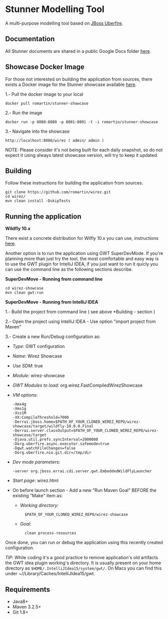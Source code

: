 Stunner Modelling Tool
=======================

A multi-purpose modelling tool based on [JBoss Uberfire](http://www.uberfireframework.org/).                         

Documentation
-------------

All Stunner documents are shared in a public Google Docs folder [here](https://drive.google.com/open?id=0B5LZ7oQ3Bza2Qk1GY1ZPeEN6Q0E).

Showcase Docker Image
---------------------

For those not interested on building the application from sources, there exists a Docker image for the Stunner showcase available [here](https://hub.docker.com/r/romartin/stunner-showcase/).             

1.- Pull the docker image to your local            

    docker pull romartin/stunner-showcase
    
2.- Run the image                 

    docker run -p 8080:8080 -p 8001:8001 -t -i romartin/stunner-showcase

3.- Navigate into the showcase               

    http://localhost:8080/wirez ( admin/ admin )

NOTE: Please consider it's not being built for each daily snapshot, so do not expect it using always latest showcase version, will try to keep it updated.            

Building
--------

Follow these instructions for building the application from sources.            

	git clone https://github.com/romartin/wirez.git
	cd wirez/
	mvn clean install -DskipTests

Running the application
-----------------------

**Wildfly 10.x**

There exist a concrete distribution for Wilfly 10.x you can use, instructions [here](./wirez-distros/src/main/wildfly/README.md).

Another option is to run the application using GWT SuperDevMode. If you're planning more than just try the tool, 
the most comfortable and easy way is to use the GWT plugin for IntelliJ IDEA, if you just want to run it quicly you can use the command line as the following sections describe.                                  

**SuperDevMove - Running from command line**                                          

    cd wirez-showcase
    mvn clean gwt:run

**SuperDevMove - Running from IntelliJ IDEA**                                          

1.- Build the project from command line ( see above *Building  - section )             
  
2.- Open the project using IntelliJ IDEA - Use option "import project from Maven"                 
  
3.- Create a new Run/Debug configuration as:                
  - *Type*: GWT configuration                  
  - *Name*: Wirez Showcase                     
  - *Use SDM*: true                  
  - *Module*: wirez-showcase             
  - *GWT Modules to load*: org.wirez.FastCompiledWirezShowcase             
  - *VM options*: 
        
        -Xmx4g
        -Xms1g
        -Xss1M
        -XX:CompileThreshold=7000
        -Derrai.jboss.home=$PATH_OF_YOUR_CLONED_WIREZ_REPO/wirez-showcase/target/wildfly-10.0.0.Final
        -Derrai.server.classOutput=$PATH_OF_YOUR_CLONED_WIREZ_REPO/wirez-showcase/target
        -Djava.util.prefs.syncInterval=2000000
        -Dorg.uberfire.async.executor.safemode=true
        -Dgwt.watchFileChanges=false
        -Dorg.uberfire.nio.git.dir=/tmp/dir

                      
  - *Dev mode parameters*: 
        
        -server org.jboss.errai.cdi.server.gwt.EmbeddedWildFlyLauncher
                      
  - *Start page*: wirez.html                  
  
  - On before launch section - Add a new "Run Maven Goal" BEFORE the existing "Make" item as:                
    - *Working directory*: 
        
            $PATH_OF_YOUR_CLONED_WIREZ_REPO/wirez-showcase
                          
    - *Goal*: 
        
            clean process-resources                 
  
Once done, you can run or debug the application using this recently created configuration.                   
  
*TIP*: While coding it's a good practice to remove application's old artifacts the GWT idea plugin working's directory. It is usually present on your home directory as `$HOME/.IntelliJIdea15/system/gwt/`. On Macs you can find this under ~//Library/Caches/IntelliJIdea15/gwt.

Requirements
------------
* Java8+          
* Maven 3.2.5+       
* Git 1.8+        
